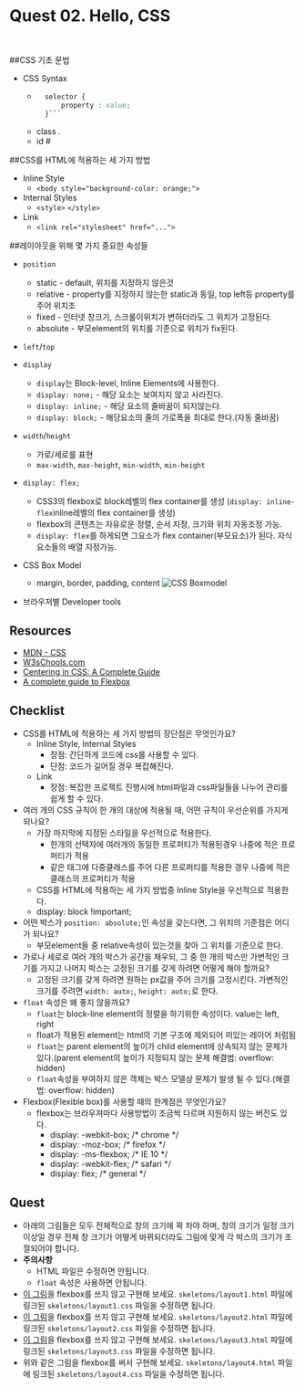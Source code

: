 # Quest 02. Hello, CSS
<br>

##CSS 기초 문법
* CSS Syntax
	* ```CSS
		selector { 
			property : value;
		}```
	* class .
	* id #

##CSS를 HTML에 적용하는 세 가지 방법
* Inline Style 
  * `<body style="background-color: orange;">`
* Internal Styles 
  * `<style>` `</style>` 
* Link 
  * `<link rel="stylesheet" href="...">`

##레이아웃을 위해 몇 가지 중요한 속성들
  * `position`
    * static - default, 위치를 지정하지 않은것
    * relative - property를 지정하지 않는한 static과 동일, top left등 property를 주어 위치조
    * fixed - 인터넷 창크기, 스크롤이위치가 변하더라도 그 위치가 고정된다.
    * absolute - 부모element의 위치를 기준으로 위치가 fix된다. 
  * `left`/`top`
  * `display`
	  * `display`는 Block-level, Inline Elements에 사용한다.
	  * `display: none;` - 해당 요소는 보여지지 않고 사라진다.
	  * `display: inline;` - 해당 요소의 줄바꿈이 되지않는다.
      * `display: block;` - 해당요소의 줄의 가로폭을 최대로 한다.(자동 줄바꿈)
      
  * `width`/`height`
	  * 가로/세로를 표현
	  * `max-width`, `max-height`, `min-width`, `min-height`
  * `display: flex;`
	  * CSS3의 flexbox로 block레벨의 flex container를 생성 (`display: inline-flex`inline레벨의 flex container를 생성)
	  * flexbox의 콘텐츠는 자유로운 정렬, 순서 지정, 크기와 위치 자동조정 가능.
      * `display: flex`를 하게되면 그요소가 flex container(부모요소)가 된다. 자식요소들의 배열 지정가능.

  * CSS Box Model
	  * margin, border, padding, content
![CSS Boxmodel](http://postfiles3.naver.net/20151113_2/kyuchang90_1447406426196U5jn8_PNG/%BD%BA%C5%A9%B8%B0%BC%A6_2015-11-13_%BF%C0%C8%C4_6.19.20.png?type=w2)

* 브라우저별 Developer tools

## Resources
* [MDN - CSS](https://developer.mozilla.org/ko/docs/Web/CSS)
* [W3sChools.com](http://www.w3schools.com/css/default.asp)
* [Centering in CSS: A Complete Guide](https://css-tricks.com/centering-css-complete-guide/)
* [A complete guide to Flexbox](https://css-tricks.com/snippets/css/a-guide-to-flexbox/)

## Checklist
* CSS를 HTML에 적용하는 세 가지 방법의 장단점은 무엇인가요?
	* Inline Style, Internal Styles
		* 장점: 간단하게 코드에 css를 사용할 수 있다.
		* 단점: 코드가 길어질 경우 복잡해진다. 
 	* Link 
	 	* 장점: 복잡한 프로젝트 진행시에 html파일과 css파일들을 나누어 관리를 쉽게 할 수 있다.
* 여러 개의 CSS 규칙이 한 개의 대상에 적용될 때, 어떤 규칙이 우선순위를 가지게 되나요?
	* 가장 마지막에 지정된 스타일을 우선적으로 적용한다.
		* 한개의 선택자에 여러개의 동일한 프로퍼티가 적용된경우 나중에 적은 프로퍼티가 적용
		* 같은 태그에 다중클래스를 주어 다른 프로퍼티를 적용한 경우 나중에 적은 클래스의 프로퍼티가  적용
	* CSS를 HTML에 적용하는 세 가지 방법중 Inline Style을 우선적으로 적용한다.
    * display: block !important;
* 어떤 박스가 `position: absolute;`인 속성을 갖는다면, 그 위치의 기준점은 어디가 되나요?
	* 부모element들 중 relative속성이 있는것을 찾아 그 위치를 기준으로 한다.
* 가로나 세로로 여러 개의 박스가 공간을 채우되, 그 중 한 개의 박스만 가변적인 크기를 가지고 나머지 박스는 고정된 크기를 갖게 하려면 어떻게 해야 할까요?
	* 고정된 크기를 갖게 하려면 원하는 px값을 주어 크기를 고정시킨다. 가변적인 크기를 주려면 `width: auto;`, `height: auto;`로 한다. 
* `float` 속성은 왜 좋지 않을까요?
	* `float`는 block-line element의 정렬을 하기위한 속성이다. value는 left, right
    * float가 적용된 element는 html의 기본 구조에 제외되어 떠있는 레이어 처럼됨
	* `float`는 parent element의 높이가 child element에 상속되지 않는 문제가 있다.(parent element의 높이가 지정되지 않는 문제 해결법: overflow: hidden)
    * `float`속성을 부여하지 않은 객체는 박스 모델상 문제가 발생 될 수 있다.(해결법: overflow: hidden)
* Flexbox(Flexible box)를 사용할 때의 한계점은 무엇인가요?
    * flexbox는 브라우져마다 사용방법이 조금씩 다르며 지원하지 않는 버전도 있다.
        * display: -webkit-box;  /* chrome */
        * display: -moz-box;   /* firefox */
        * display: -ms-flexbox;   /* IE 10 */
        * display: -webkit-flex;   /* safari */
        * display: flex;   /* general */


## Quest
* 아래의 그림들은 모두 전체적으로 창의 크기에 꽉 차야 하며, 창의 크기가 일정 크기 이상일 경우 전체 창 크기가 어떻게 바뀌되더라도 그림에 맞게 각 박스의 크기가 조절되어야 합니다.
* **주의사항**
  * HTML 파일은 수정하면 안됩니다.
  * `float` 속성은 사용하면 안됩니다.
* [이 그림](layout1.png)을 flexbox를 쓰지 않고 구현해 보세요. `skeletons/layout1.html` 파일에 링크된 `skeletons/layout1.css` 파일을 수정하면 됩니다.
* [이 그림](layout2.png)을 flexbox를 쓰지 않고 구현해 보세요. `skeletons/layout2.html` 파일에 링크된 `skeletons/layout2.css` 파일을 수정하면 됩니다.
* [이 그림](layout3.png)을 flexbox를 쓰지 않고 구현해 보세요. `skeletons/layout3.html` 파일에 링크된 `skeletons/layout3.css` 파일을 수정하면 됩니다.
* 위와 같은 그림을 flexbox를 써서 구현해 보세요. `skeletons/layout4.html` 파일에 링크된 `skeletons/layout4.css` 파일을 수정하면 됩니다.
